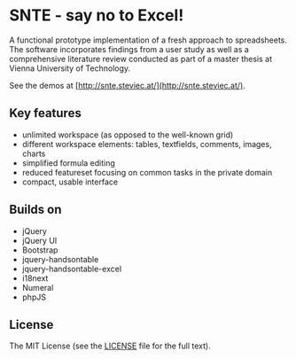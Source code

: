SNTE - say no to Excel!
===============
A functional prototype implementation of a fresh approach to spreadsheets. The software incorporates findings from a user study as well as a comprehensive literature review conducted as part of a master thesis at Vienna University of Technology.

See the demos at [http://snte.steviec.at/](http://snte.steviec.at/).

## Key features
 - unlimited workspace (as opposed to the well-known grid)
 - different workspace elements: tables, textfields, comments, images, charts
 - simplified formula editing
 - reduced featureset focusing on common tasks in the private domain
 - compact, usable interface

## Builds on
 - jQuery
 - jQuery UI
 - Bootstrap
 - jquery-handsontable
 - jquery-handsontable-excel
 - i18next
 - Numeral
 - phpJS

## License
The MIT License (see the [LICENSE](https://github.com/csizmazia/say-no-to-excel/blob/master/LICENSE) file for the full text).